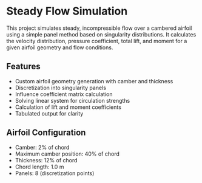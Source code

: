 # Steady Flow Simulation

This project simulates steady, incompressible flow over a cambered airfoil using a simple panel method based on singularity distributions. It calculates the velocity distribution, pressure coefficient, total lift, and moment for a given airfoil geometry and flow conditions.

## Features

- Custom airfoil geometry generation with camber and thickness
- Discretization into singularity panels
- Influence coefficient matrix calculation
- Solving linear system for circulation strengths
- Calculation of lift and moment coefficients
- Tabulated output for clarity

## Airfoil Configuration

- Camber: 2% of chord
- Maximum camber position: 40% of chord
- Thickness: 12% of chord
- Chord length: 1.0 m
- Panels: 8 (discretization points)
